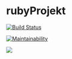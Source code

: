 # rubyProjekt

[![Build Status](https://travis-ci.com/Ravenyy/rubyProjekt.svg?branch=master)](https://travis-ci.com/Ravenyy/rubyProjekt)

[![Maintainability](https://api.codeclimate.com/v1/badges/1b2a01f51aea64bfdf5f/maintainability)](https://codeclimate.com/github/Ravenyy/rubyProjekt/maintainability)

<a href="https://codeclimate.com/github/Ravenyy/rubyProjekt/test_coverage"><img src="https://api.codeclimate.com/v1/badges/1b2a01f51aea64bfdf5f/test_coverage" /></a>
